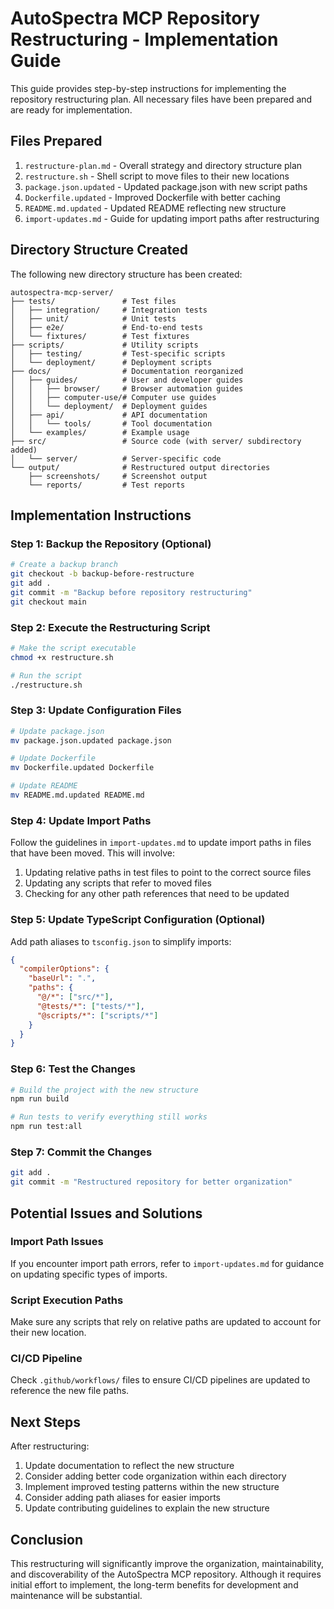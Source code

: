 # AutoSpectra MCP Repository Restructuring - Implementation Guide

This guide provides step-by-step instructions for implementing the repository restructuring plan. All necessary files have been prepared and are ready for implementation.

## Files Prepared

1. `restructure-plan.md` - Overall strategy and directory structure plan
2. `restructure.sh` - Shell script to move files to their new locations
3. `package.json.updated` - Updated package.json with new script paths
4. `Dockerfile.updated` - Improved Dockerfile with better caching
5. `README.md.updated` - Updated README reflecting new structure
6. `import-updates.md` - Guide for updating import paths after restructuring

## Directory Structure Created

The following new directory structure has been created:

```
autospectra-mcp-server/
├── tests/               # Test files
│   ├── integration/     # Integration tests
│   ├── unit/            # Unit tests
│   ├── e2e/             # End-to-end tests
│   └── fixtures/        # Test fixtures
├── scripts/             # Utility scripts
│   ├── testing/         # Test-specific scripts
│   └── deployment/      # Deployment scripts
├── docs/                # Documentation reorganized
│   ├── guides/          # User and developer guides
│   │   ├── browser/     # Browser automation guides
│   │   ├── computer-use/# Computer use guides
│   │   └── deployment/  # Deployment guides
│   ├── api/             # API documentation
│   │   └── tools/       # Tool documentation
│   └── examples/        # Example usage
├── src/                 # Source code (with server/ subdirectory added)
│   └── server/          # Server-specific code
└── output/              # Restructured output directories
    ├── screenshots/     # Screenshot output
    └── reports/         # Test reports
```

## Implementation Instructions

### Step 1: Backup the Repository (Optional)

```bash
# Create a backup branch
git checkout -b backup-before-restructure
git add .
git commit -m "Backup before repository restructuring"
git checkout main
```

### Step 2: Execute the Restructuring Script

```bash
# Make the script executable
chmod +x restructure.sh

# Run the script
./restructure.sh
```

### Step 3: Update Configuration Files

```bash
# Update package.json
mv package.json.updated package.json

# Update Dockerfile
mv Dockerfile.updated Dockerfile

# Update README
mv README.md.updated README.md
```

### Step 4: Update Import Paths

Follow the guidelines in `import-updates.md` to update import paths in files that have been moved. This will involve:

1. Updating relative paths in test files to point to the correct source files
2. Updating any scripts that refer to moved files
3. Checking for any other path references that need to be updated

### Step 5: Update TypeScript Configuration (Optional)

Add path aliases to `tsconfig.json` to simplify imports:

```json
{
  "compilerOptions": {
    "baseUrl": ".",
    "paths": {
      "@/*": ["src/*"],
      "@tests/*": ["tests/*"],
      "@scripts/*": ["scripts/*"]
    }
  }
}
```

### Step 6: Test the Changes

```bash
# Build the project with the new structure
npm run build

# Run tests to verify everything still works
npm run test:all
```

### Step 7: Commit the Changes

```bash
git add .
git commit -m "Restructured repository for better organization"
```

## Potential Issues and Solutions

### Import Path Issues

If you encounter import path errors, refer to `import-updates.md` for guidance on updating specific types of imports.

### Script Execution Paths

Make sure any scripts that rely on relative paths are updated to account for their new location.

### CI/CD Pipeline

Check `.github/workflows/` files to ensure CI/CD pipelines are updated to reference the new file paths.

## Next Steps

After restructuring:

1. Update documentation to reflect the new structure
2. Consider adding better code organization within each directory
3. Implement improved testing patterns within the new structure
4. Consider adding path aliases for easier imports
5. Update contributing guidelines to explain the new structure

## Conclusion

This restructuring will significantly improve the organization, maintainability, and discoverability of the AutoSpectra MCP repository. Although it requires initial effort to implement, the long-term benefits for development and maintenance will be substantial.
